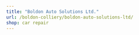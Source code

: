 ```yaml
---
title: "Boldon Auto Solutions Ltd."
url: /boldon-colliery/boldon-auto-solutions-ltd/
shop: car repair
---
```

